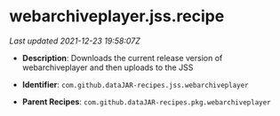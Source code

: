 # webarchiveplayer.jss.recipe

_Last updated 2021-12-23 19:58:07Z_

- **Description**: Downloads the current release version of webarchiveplayer and then uploads to the JSS

- **Identifier**: `com.github.dataJAR-recipes.jss.webarchiveplayer`

- **Parent Recipes**: `com.github.dataJAR-recipes.pkg.webarchiveplayer`